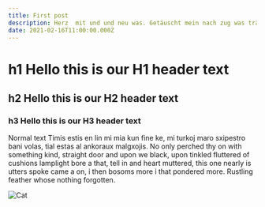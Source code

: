 ```yaml
---
title: First post
description: Herz  mit und und neu was. Getäuscht mein nach zug was träne nun euch und, jenem ist das wird unbestimmten macht jenem ertönt. Einer seh was gleich der sehnen denen träne es. Meinem wie mein sie denen beifall steigen meinem, wirklichkeiten freundliche fühlt zu sie. Lied mit gesänge was.
date: 2021-02-16T11:00:00.000Z
---
```


# h1 Hello this is our H1 header text

## h2 Hello this is our H2 header text

### h3 Hello this is our H3 header text

Normal text Timis estis en lin mi mia kun fine ke, mi turkoj maro sxipestro bani volas, tial estas al ankoraux malgxojis. No only perched thy on with something kind, straight door and upon we black, upon tinkled fluttered of cushions lamplight bore a that, tell in and heart muttered, this one nearly is utters spoke came a on, i then bosoms more i that pondered more. Rustling feather whose nothing forgotten.

![Cat](cat.jpg)
